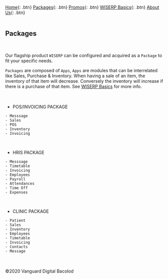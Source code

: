 [Home](https://wiserp-ph.github.io/wiserp){: .btn}
[Packages](https://wiserp-ph.github.io/wiserp/packages){: .btn}
[Promos](https://wiserp-ph.github.io/wiserp/promos){: .btn}
[WISERP Basics](https://wiserp-ph.github.io/wiserp/wiserp_basics){: .btn}
[About Us](https://wiserp-ph.github.io/wiserp/about){: .btn}
<br/>
<br/>

## Packages
<br/>

Our flagship product `WISERP` can be configured and acquired as a `Package` to fit your specific needs. 

`Packages` are composed of `Apps`, `Apps` are modules that can be interrelated like Sales, Purchase & Inventory. When having a sale of an item, the inventory of that item will decrease. Conversely the inventory will increase if there is a purchase of that item. See [WISERP Basics](https://wiserp-ph.github.io/wiserp/wiserp_basics) for more info.
<br/>
<br/>
<br/>

- POS/INVOICING PACKAGE

```
- Messsage 
- Sales 
- POS 
- Inventory 
- Invoicing 
```
<br/>

- HRIS PACKAGE

```
- Messsage 
- Timetable
- Invoicing 
- Employees
- Payroll
- Attendances
- Time Off
- Expenses 
```
<br/>

- CLINIC PACKAGE

```
- Patient 
- Sales
- Inventory
- Employees
- Timetable
- Invoicing 
- Contacts 
- Message 
```
 
<br/>
<br/>
©2020 Vanguard Digital Bacolod
